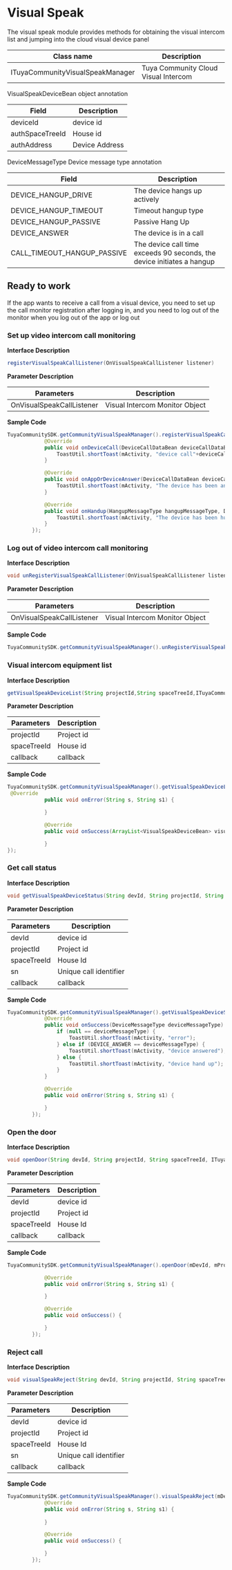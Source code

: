 # Visual Speak

The visual speak module provides methods for obtaining the visual intercom list and jumping into the cloud visual device panel

| Class name                       | Description                          |
| -------------------------------- | ------------------------------------ |
| ITuyaCommunityVisualSpeakManager | Tuya Community Cloud Visual Intercom |

VisualSpeakDeviceBean object annotation

| Field           | Description    |
| --------------- | -------------- |
| deviceId        | device id      |
| authSpaceTreeId | House id       |
| authAddress     | Device Address |

DeviceMessageType Device message type annotation

| Field                         | Description                                                  |
| ----------------------------- | ------------------------------------------------------------ |
| DEVICE\_HANGUP_DRIVE          | The device hangs up actively                                 |
| DEVICE\_HANGUP_TIMEOUT        | Timeout hangup type                                          |
| DEVICE\_HANGUP_PASSIVE        | Passive Hang Up                                              |
| DEVICE_ANSWER                 | The device is in a call                                      |
| CALL\_TIMEOUT_HANGUP\_PASSIVE | The device call time exceeds 90 seconds, the device initiates a hangup |



## Ready to work

If the app wants to receive a call from a visual device, you need to set up the call monitor registration after logging in, and you need to log out of the monitor when you log out of the app or log out

### Set up video intercom call monitoring

**Interface Description**

  ```java
registerVisualSpeakCallListener(OnVisualSpeakCallListener listener)
  ```

**Parameter Description**

| Parameters                | Description                    |
| ------------------------- | ------------------------------ |
| OnVisualSpeakCallListener | Visual Intercom Monitor Object |

**Sample Code**

```java
TuyaCommunitySDK.getCommunityVisualSpeakManager().registerVisualSpeakCallListener(new OnVisualSpeakCallListener() {
            @Override
            public void onDeviceCall(DeviceCallDataBean deviceCallDataBean) {
                ToastUtil.shortToast(mActivity, "device call"+deviceCallDataBean.getDevId());
            }

            @Override
            public void onAppOrDeviceAnswer(DeviceCallDataBean deviceCallDataBean) {
                ToastUtil.shortToast(mActivity, "The device has been answered");
            }

            @Override
            public void onHandup(HangupMessageType hangupMessageType, DeviceCallDataBean deviceCallDataBean) {
                ToastUtil.shortToast(mActivity, "The device has been hung up");
            }
        });
```

### Log out of video intercom call monitoring

**Interface Description**

  ```java
void unRegisterVisualSpeakCallListener(OnVisualSpeakCallListener listener);
  ```

**Parameter Description**

| Parameters                | Description                    |
| ------------------------- | ------------------------------ |
| OnVisualSpeakCallListener | Visual Intercom Monitor Object |

**Sample Code**

```java
TuyaCommunitySDK.getCommunityVisualSpeakManager().unRegisterVisualSpeakCallListener(mListener);
```

### Visual intercom equipment list

**Interface Description**

  ```java
getVisualSpeakDeviceList(String projectId,String spaceTreeId,ITuyaCommunityResultCallback<ArrayList<VisualSpeakDeviceBean>> callback)
  ```

**Parameter Description**

| Parameters  | Description |
| ----------- | ----------- |
| projectId   | Project id  |
| spaceTreeId | House id    |
| callback    | callback    |

**Sample Code**

```java
TuyaCommunitySDK.getCommunityVisualSpeakManager().getVisualSpeakDeviceList(String projectId,String spaceTreeId, new ITuyaCommunityResultCallback<ArrayList<VisualSpeakDeviceBean>>{
 @Override
            public void onError(String s, String s1) {

            }

            @Override
            public void onSuccess(ArrayList<VisualSpeakDeviceBean> visualTalkDeviceBeans) {

            }
});

```

### Get call status

**Interface Description**

  ```java
void getVisualSpeakDeviceStatus(String devId, String projectId, String spaceTreeId, String sn, ITuyaCommunityResultCallback<DeviceMessageType> callback)
  ```

**Parameter Description**

| Parameters  | Description            |
| ----------- | ---------------------- |
| devId       | device id              |
| projectId   | Project id             |
| spaceTreeId | House Id               |
| sn          | Unique call identifier |
| callback    | callback               |

**Sample Code**

```java
TuyaCommunitySDK.getCommunityVisualSpeakManager().getVisualSpeakDeviceStatus(mDevId, mProjectId, mSpaceId, sn, new ITuyaCommunityResultCallback<DeviceMessageType>() {
            @Override
            public void onSuccess(DeviceMessageType deviceMessageType) {
                if (null == deviceMessageType) {
                    ToastUtil.shortToast(mActivity, "error");
                } else if (DEVICE_ANSWER == deviceMessageType) {
                    ToastUtil.shortToast(mActivity, "device answered");
                } else {
                    ToastUtil.shortToast(mActivity, "device hand up");
                }
            }

            @Override
            public void onError(String s, String s1) {

            }
        });
```

### Open the door

**Interface Description**

  ```java
void openDoor(String devId, String projectId, String spaceTreeId, ITuyaCommunityCallback callback)
  ```

**Parameter Description**

| Parameters  | Description |
| ----------- | ----------- |
| devId       | device id   |
| projectId   | Project id  |
| spaceTreeId | House Id    |
| callback    | callback    |

**Sample Code**

```java
TuyaCommunitySDK.getCommunityVisualSpeakManager().openDoor(mDevId, mProjectId, mSpaceId, new ITuyaCommunityCallback() {

            @Override
            public void onError(String s, String s1) {

            }

            @Override
            public void onSuccess() {

            }
        });
```

### Reject call

**Interface Description**

  ```java
void visualSpeakReject(String devId, String projectId, String spaceTreeId, String sn, ITuyaCommunityCallback callback)
  ```

**Parameter Description**

| Parameters  | Description            |
| ----------- | ---------------------- |
| devId       | device id              |
| projectId   | Project id             |
| spaceTreeId | House Id               |
| sn          | Unique call identifier |
| callback    | callback               |

**Sample Code**

```java
TuyaCommunitySDK.getCommunityVisualSpeakManager().visualSpeakReject(mDevId, mProjectId, mSpaceId, sn, new ITuyaCommunityCallback() {
            @Override
            public void onError(String s, String s1) {
                
            }

            @Override
            public void onSuccess() {

            }
        });
```

